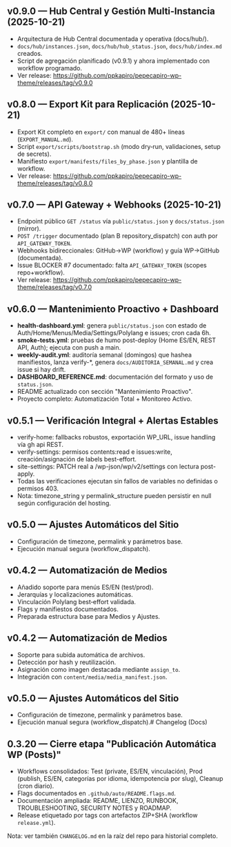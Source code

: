 ## v0.9.0 — Hub Central y Gestión Multi‑Instancia (2025-10-21)
- Arquitectura de Hub Central documentada y operativa (docs/hub/).
- `docs/hub/instances.json`, `docs/hub/hub_status.json`, `docs/hub/index.md` creados.
- Script de agregación planificado (v0.9.1) y ahora implementado con workflow programado.
- Ver release: https://github.com/ppkapiro/pepecapiro-wp-theme/releases/tag/v0.9.0

## v0.8.0 — Export Kit para Replicación (2025-10-21)
- Export Kit completo en `export/` con manual de 480+ líneas (`EXPORT_MANUAL.md`).
- Script `export/scripts/bootstrap.sh` (modo dry‑run, validaciones, setup de secrets).
- Manifiesto `export/manifests/files_by_phase.json` y plantilla de workflow.
- Ver release: https://github.com/ppkapiro/pepecapiro-wp-theme/releases/tag/v0.8.0

## v0.7.0 — API Gateway + Webhooks (2025-10-21)
- Endpoint público `GET /status` vía `public/status.json` y `docs/status.json` (mirror).
- `POST /trigger` documentado (plan B repository_dispatch) con auth por `API_GATEWAY_TOKEN`.
- Webhooks bidireccionales: GitHub→WP (workflow) y guía WP→GitHub (documentada).
- Issue BLOCKER #7 documentado: falta `API_GATEWAY_TOKEN` (scopes repo+workflow).
- Ver release: https://github.com/ppkapiro/pepecapiro-wp-theme/releases/tag/v0.7.0

## v0.6.0 — Mantenimiento Proactivo + Dashboard
- **health-dashboard.yml**: genera `public/status.json` con estado de Auth/Home/Menus/Media/Settings/Polylang e issues; cron cada 6h.
- **smoke-tests.yml**: pruebas de humo post-deploy (Home ES/EN, REST API, Auth); ejecuta con push a main.
- **weekly-audit.yml**: auditoría semanal (domingos) que hashea manifiestos, lanza verify-*, genera `docs/AUDITORIA_SEMANAL.md` y crea issue si hay drift.
- **DASHBOARD_REFERENCE.md**: documentación del formato y uso de `status.json`.
- README actualizado con sección "Mantenimiento Proactivo".
- Proyecto completo: Automatización Total + Monitoreo Activo.

## v0.5.1 — Verificación Integral + Alertas Estables
- verify-home: fallbacks robustos, exportación WP_URL, issue handling vía gh api REST.
- verify-settings: permisos contents:read e issues:write, creación/asignación de labels best-effort.
- site-settings: PATCH real a /wp-json/wp/v2/settings con lectura post-apply.
- Todas las verificaciones ejecutan sin fallos de variables no definidas o permisos 403.
- Nota: timezone_string y permalink_structure pueden persistir en null según configuración del hosting.

## v0.5.0 — Ajustes Automáticos del Sitio
- Configuración de timezone, permalink y parámetros base.
- Ejecución manual segura (workflow_dispatch).

## v0.4.2 — Automatización de Medios
- Añadido soporte para menús ES/EN (test/prod).
- Jerarquías y localizaciones automáticas.
- Vinculación Polylang best‑effort validada.
- Flags y manifiestos documentados.
- Preparada estructura base para Medios y Ajustes.

## v0.4.2 — Automatización de Medios
- Soporte para subida automática de archivos.
- Detección por hash y reutilización.
- Asignación como imagen destacada mediante `assign_to`.
- Integración con `content/media/media_manifest.json`.

## v0.5.0 — Ajustes Automáticos del Sitio
- Configuración de timezone, permalink y parámetros base.
- Ejecución manual segura (workflow_dispatch).# Changelog (Docs)

## 0.3.20 — Cierre etapa "Publicación Automática WP (Posts)"
- Workflows consolidados: Test (private, ES/EN, vinculación), Prod (publish, ES/EN, categorías por idioma, idempotencia por slug), Cleanup (cron diario).
- Flags documentados en `.github/auto/README.flags.md`.
- Documentación ampliada: README, LIENZO, RUNBOOK, TROUBLESHOOTING, SECURITY NOTES y ROADMAP.
- Release etiquetado por tags con artefactos ZIP+SHA (workflow `release.yml`).

Nota: ver también `CHANGELOG.md` en la raíz del repo para historial completo.
